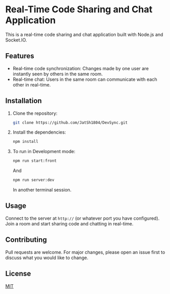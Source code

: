 # Real-Time Code Sharing and Chat Application

This is a real-time code sharing and chat application built with Node.js and Socket.IO.

## Features

- Real-time code synchronization: Changes made by one user are instantly seen by others in the same room.
- Real-time chat: Users in the same room can communicate with each other in real-time.

## Installation

1. Clone the repository:
   ```bash
   git clone https://github.com/JatSh1804/DevSync.git
   ```
2. Install the dependencies:
   ```bash
   npm install
   ```
3. To run in Development mode:
   ```bash
   npm run start:front
   ```
   And
   ```bash
   npm run server:dev
   ```
   In another terminal session.
   
## Usage

Connect to the server at `http://` (or whatever port you have configured). Join a room and start sharing code and chatting in real-time.

## Contributing

Pull requests are welcome. For major changes, please open an issue first to discuss what you would like to change.

## License

[MIT](https://choosealicense.com/licenses/mit/)
